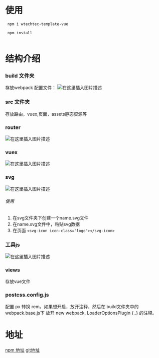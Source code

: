 # 使用

```
 npm i wtechtec-template-vue
 
 npm install
 
```
# 结构介绍
### build 文件夹
  存放webpack 配置文件：
  ![在这里插入图片描述](https://img-blog.csdnimg.cn/20200812102424128.png#pic_center)


### src 文件夹
 存放路由，vuex,页面，assets静态资源等
 
 ### router
![在这里插入图片描述](https://img-blog.csdnimg.cn/20200812102642860.png?x-oss-process=image/watermark,type_ZmFuZ3poZW5naGVpdGk,shadow_10,text_aHR0cHM6Ly9ibG9nLmNzZG4ubmV0L3dlaXhpbl80MjQyOTIyMA==,size_16,color_FFFFFF,t_70#pic_center)


### vuex
![在这里插入图片描述](https://img-blog.csdnimg.cn/20200812102852744.png#pic_center)
### svg
![在这里插入图片描述](https://img-blog.csdnimg.cn/20200812103320296.png#pic_center)
###### 使用
1. 在svg文件夹下创建一个name.svg文件
2. 在name.svg文件中，粘贴svg数据
3.   在页面 ```<svg-icon icon-class="logo"></svg-icon> ```

### 工具js
![在这里插入图片描述](https://img-blog.csdnimg.cn/20200812103051750.png#pic_center)
### views
存放vue文件

### postcss.config.js
 配置 px 转换 rem。如果想开启，放开注释，然后在 build文件夹中的webpack.base.js下 放开 new webpack. LoaderOptionsPlugin {..} 的注释。

# 地址
[npm 地址](https://www.npmjs.com/package/wtechtec-template-vue)
[git地址](https://github.com/WtecHtec/TemplateVue)
